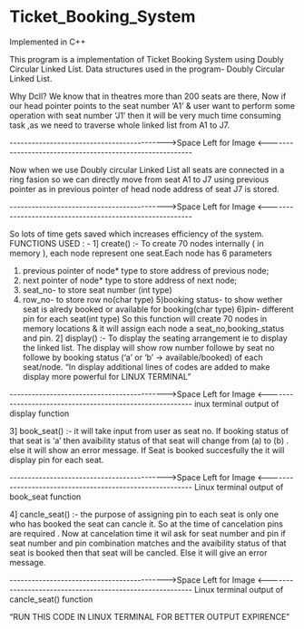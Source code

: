 # Ticket_Booking_System
Implemented in C++

This program is a implementation of Ticket Booking System using Doubly Circular Linked List. Data structures used in the program- Doubly Circular Linked List.

Why Dcll?
We know that in theatres more than 200 seats are there, Now if our head pointer points to the seat number ‘A1’ & user want to perform some operation with seat number ‘J1’ then it will be very much time consuming task ,as we need to traverse whole linked list from A1 to J7.

------------------------------------------->Space Left for Image <---------------------------------------------------------

Now when we use Doubly circular Linked List all seats are connected in a ring fasion so we can directly move from seat A1 to J7 using previous pointer as in previous pointer of head node address of seat J7 is stored.



------------------------------------------->Space Left for Image <---------------------------------------------------------


So lots of time gets saved which increases efficiency of the system.
FUNCTIONS USED : -
1] create() :- To create 70 nodes internally ( in memory ), each node represent one seat.Each node has 6 parameters
1) previous pointer of node* type to store address of previous node;
2) next pointer of node* type to store address of next node;
3) seat_no- to store seat number (int type)
4) row_no- to store row no(char type)
5)booking status- to show wether seat is alredy booked or available for booking(char type)
6)pin- different pin for each seat(int type)
So this function will create 70 nodes in memory locations & it will assign each node a
seat_no,booking_status and pin.
2] display() :- To display the seating arrangement ie to display the linked list.
The display will show row number followe by seat no followe by booking status (‘a’ or ‘b’ -> available/booked) of each seat/node.
“In display additional lines of codes are added to make display more powerful for LINUX TERMINAL”




------------------------------------------->Space Left for Image <---------------------------------------------------------
inux terminal output of display function



3] book_seat() :- it will take input from user as seat no. If booking status of that seat is ‘a’  then avaibility status of that seat will change from (a) to (b) . else it will show an error message. If Seat is booked succesfully the it will display pin for each seat.




------------------------------------------->Space Left for Image <---------------------------------------------------------
Linux terminal output of book_seat function



4] cancle_seat() :- the purpose of assigning pin to each seat is only one who has booked the seat can cancle it. So at the time of cancelation pins are required .
Now at cancelation time it wil ask for seat number and pin if seat number and pin combination matches and the avaibility status of that seat is booked then that seat will be cancled. Else it will give an error message.



------------------------------------------->Space Left for Image <---------------------------------------------------------
Linux terminal output of cancle_seat() function


“RUN THIS CODE IN LINUX TERMINAL FOR BETTER OUTPUT EXPIRENCE”
